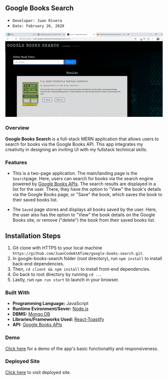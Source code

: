 ## Google Books Search 
- ```Developer: Juan Rivera```
- ```Date: February 26, 2020```

 ![Juan's Google Books Search](client/public/app-screenshot.PNG)

### Overview
**Google Books Search**  is a full-stack MERN application that allows users to search for books via the Google Books API.  This app integrates my creativity in designing an inviting UI with my fullstack technical skills.  

### Features
* This is a two-page application.  The main/landing page is the ```Search```page.  Here, users can search for books via the search engine powered by [Google Books APIs](https://developers.google.com/books).  The search results are displayed in a list for the user.  There, they have the option to "View" the book's details via the Google Books page, or "Save" the book, which saves the book to their saved books list.

* The ```Saved``` page stores and displays all books saved by the user. Here, the user also has the option to "View" the book details on the Google Books site, or remove ("delete") the book from their saved books list.


## Installation Steps
1. Git clone with HTTPS to your local machine ```https://github.com/JuanCodeAtATime/google-books-search.git```.
2. In google-books-search folder (root directory), run ```npm install``` to install back-end dependencies.  
3. Then,  ```cd client && npm install``` to install front-end dependencies.  
4. Go back to root directory by running ``` cd .. ```.
5. Lastly, run ```npm run start``` to launch in your browser.


### Built With
* **Programming Language:** JavaScript 
* **Runtime Evironment/Sever:**  [Node.js](https://nodejs.org/en/)
* **DBMS:**  [Mongo DB](https://www.mongodb.com/)
* **Libraries/Frameworks Used:** [React-Toastify](https://www.npmjs.com/package/react-toastify)
* **API:** [Google Books APIs](https://developers.google.com/books)

### Demo
[Click here](https://drive.google.com/file/d/1ufl_TQBJxhSibcO-SbyX4dN3rSNeP04q/view) for a demo of the app's basic functionality and responsiveness.  

### Deployed Site
[Click here](https://juan-google-booksearch.herokuapp.com/search) to visit deployed site.

